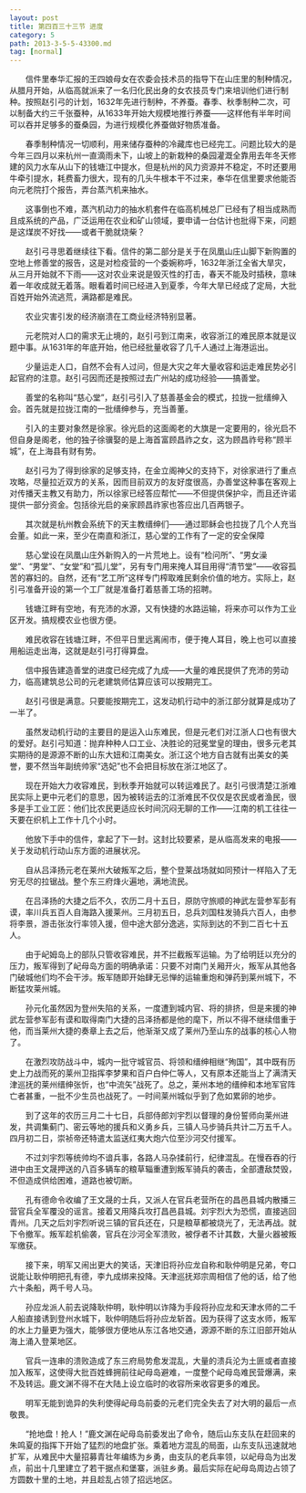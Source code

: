 ```yaml
---
layout: post
title: 第四百三十三节 进度
category: 5
path: 2013-3-5-5-43300.md
tag: [normal]
---
```


　　信件里奉华汇报的王四娘母女在农委会技术员的指导下在山庄里的制种情况，从腊月开始，从临高就派来了一名归化民出身的女农技员专门来培训他们进行制种。按照赵引弓的计划，1632年先进行制种，不养蚕。春季、秋季制种二次，可以制备大约三千张蚕种，从1633年开始大规模地推行养蚕——这样他有半年时间可以吞并足够多的蚕桑园，为进行规模化养蚕做好物质准备。

　　春季制种情况一切顺利，用来储存蚕种的冷藏库也已经完工。问题比较大的是今年三四月以来杭州一直滴雨未下，山坡上的新栽种的桑园灌溉全靠用去年冬天修建的风力水车从山下的钱塘江中提水，但是杭州的风力资源并不稳定，不时还要用牛牵引提水，耗费畜力很大，现有的几头牛根本干不过来，奉华在信里要求他能否向元老院打个报告，弄台蒸汽机来抽水。

　　这事倒也不难，蒸汽机动力的抽水机套件在临高机械总厂已经有了相当成熟而且成系统的产品，广泛运用在农业和矿山领域，要申请一台估计也批得下来，问题是这煤炭不好找——或者干脆就烧柴？

　　赵引弓寻思着继续往下看。信件的第二部分是关于在凤凰山庄山脚下新购置的空地上修善堂的报告，这是对检疫营的一个委婉称呼，1632年浙江全省大旱灾，从三月开始就不下雨——这对农业来说是毁灭性的打击，春天不能及时插秧，意味着一年收成就无着落。眼看着时间已经进入到夏季，今年大旱已经成了定局，大批百姓开始外流逃荒，满路都是难民。

　　农业灾害引发的经济崩溃在工商业经济特别显著。

　　元老院对人口的需求无止境的，赵引弓到江南来，收容浙江的难民原本就是议题中事。从1631年的年底开始，他已经批量收容了几千人通过上海港运出。

　　少量运走人口，自然不会有人过问，但是大灾之年大量收容和运走难民势必引起官府的注意。赵引弓因而还是按照过去广州站的成功经验——搞善堂。

　　善堂的名称叫“慈心堂”，赵引弓引入了慈善基金会的模式，拉拢一批缙绅入会。首先就是拉拢江南的一批缙绅参与，充当善董。

　　引入的主要对象然是徐家。徐光启的这面阁老的大旗是一定要用的，徐光启不但自身是阁老，他的独子徐骥娶的是上海首富顾昌祚之女，这为顾昌祚号称“顾半城”，在上海县有财有势。

　　赵引弓为了得到徐家的足够支持，在金立阁神父的支持下，对徐家进行了重点攻略，尽量拉近双方的关系，因而目前双方的友好度很高，办善堂这种事在客观上对传播天主教又有助力，所以徐家已经答应帮忙——不但提供保护伞，而且还许诺提供一部分资金。包括徐光启的亲家顾昌祚家也答应出几百两银子。

　　其次就是杭州教会系统下的天主教缙绅们——通过耶稣会也拉拢了几个人充当会董。如此一来，至少在南直和浙江，慈心堂的工作有了一定的安全保障

　　慈心堂设在凤凰山庄外新购入的一片荒地上。设有“检问所”、“男女澡堂”、“男堂”、“女堂”和“孤儿堂”，另有专门用来掩人耳目用得“清节堂”——收容孤苦的寡妇的。自然，还有“艺工所”这样专门榨取难民剩余价值的地方。实际上，赵引弓准备开设的第一个工厂就是准备打着慈善工场的招聘。

　　钱塘江畔有空地，有充沛的水源，又有快捷的水路运输，将来亦可以作为工业区开发。搞规模农业也很方便。

　　难民收容在钱塘江畔，不但平日里远离闹市，便于掩人耳目，晚上也可以直接用船运走出海，这就是赵引弓打得算盘。

　　信中报告建造善堂的进度已经完成了九成——大量的难民提供了充沛的劳动力，临高建筑总公司的元老建筑师估算应该可以按期完工。

　　赵引弓很是满意。只要能按期完工，这发动机行动中的浙江部分就算是成功了一半了。

　　虽然发动机行动的主要目的是运入山东难民，但是元老们对江浙人口也有很大的爱好。赵引弓知道：抛弃种种人口工业、决胜论的冠冕堂皇的理由，很多元老其实期待的是源源不断的山东大妞和江南美女。浙江这个地方自古就有出美女的美誉，要不然当年副统帅家“选妃”也不会把目标放在浙江地区了。

　　现在开始大力收容难民，到秋季开始就可以转运难民了。赵引弓很清楚江浙难民实际上更中元老们的意思，因为被转运去的江浙难民不仅仅是农民或者渔民，很多是手工业工匠：他们比农民更适应长时间沉闷无聊的工作——江南的机工往往一天要在织机上工作十几个小时。

　　他放下手中的信件，拿起了下一封。这封比较要紧，是从临高发来的电报——关于发动机行动山东方面的进展状况。

　　自从吕泽扬元老在莱州大破叛军之后，整个登莱战场就如同预计一样陷入了无穷无尽的拉锯战。整个东三府烽火遍地，满地流民。

　　在吕泽扬的大捷之后不久，农历二月十五日，原防守旅顺的神武左营参军彭有谟，率川兵五百人自海路入援莱州。三月初五日，总兵刘国柱发骑兵六百人，由参将李景，游击张汝行率领入援，但中途大部分逸逃，实际到达的不到二百七十五人。

　　由于屺姆岛上的部队只管收容难民，并不拦截叛军运输。为了给明廷以充分的压力，叛军得到了屺母岛方面的明确承诺：只要不对南门关厢开火，叛军从其他各门破城他们均不会干涉。叛军随即开始肆无忌惮的运输重炮和弹药到莱州城下，不断猛攻莱州城。

　　孙元化虽然因为登州失陷的关系，一度遭到城内官、将的排挤，但是来援的神武左营参军彭有谟和取得南门大捷的吕泽扬都是他的麾下，所以不得不继续借重于他，而当莱州大捷的奏章上去之后，他渐渐又成了莱州乃至山东的战事的核心人物了。

　　在激烈攻防战斗中，城内一批守城官员、将领和缙绅相继“殉国”，其中既有历史上力战而死的莱州卫指挥李梦果和百户白仲仁等人，又有原本还能当上了满清天津巡抚的莱州缙绅张忻，也“中流矢”战死了。总之，莱州本地的缙绅和本地军官阵亡者甚重，一批不少生员也战死了。一时间莱州城似乎到了危如累卵的地步。

　　到了这年的农历三月二十七日，兵部侍郎刘宇烈以督理的身份誓师向莱州进发，共调集蓟门、密云等地的援兵和义勇乡兵，三镇人马步骑兵共计二万五千人。四月初二日，崇祯帝还特遣太监送红夷大炮六位至沙河交付援军。

　　不过刘宇烈等统帅均不谙兵事，各路人马杂揉前行，纪律混乱。在慢吞吞的行进中由王文晟押送的八百多辆车的粮草辎重遭到叛军骑兵的袭击，全部遭敌焚毁，不但造成供给困难，道路也被切断。

　　孔有德命令收编了王文晟的士兵，又派人在官兵老营所在的昌邑县城内散播三营官兵全军覆没的谣言。接着又用降兵攻打昌邑县城。刘宇烈大为恐慌，直接逃回青州。几天之后刘宇烈听说三镇的官兵还在，只是粮草都被烧光了，无法再战。就下令撤军。叛军趁机偷袭，官兵在沙河全军溃败，被俘者不计其数，大量火器被叛军缴获。

　　接下来，明军又闹出更大的笑话，天津旧将孙应龙自称和耿仲明是兄弟，夸口说能让耿仲明把孔有德，李九成绑来投降。天津巡抚郑宗周相信了他的话，给了他六十条船，两千号人马。

　　孙应龙派人前去说降耿仲明，耿仲明以诈降为手段将孙应龙和天津水师的二千人船直接诱到登州水城下，耿仲明随后将孙应龙斩首。因为获得了这支水师，叛军的水上力量更为强大，能够很方便地从东江各地交通，源源不断的东江旧部开始从海上涌入登莱地区。

　　官兵一连串的溃败造成了东三府局势愈发混乱，大量的溃兵沦为土匪或者直接加入叛军，这使得大批百姓蜂拥前往屺母岛避难，一度整个屺母岛难民营爆满，来不及转运。鹿文渊不得不在大陆上设立临时的收容所来收容更多的难民。

　　明军无能到诡异的失利使得屺母岛前委的元老们完全失去了对大明的最后一点敬畏。

　　“抢地盘！抢人！”鹿文渊在屺母岛前委发出了命令，随后山东支队在赶回来的朱鸣夏的指挥下开始了猛烈的地盘扩张。乘着地方混乱的局面，山东支队迅速就地扩军，从难民中大量招募青壮年编练为乡勇，由支队的老兵率领，以屺母岛为出发点，前出十几里建立了若干据点和堡寨，派驻乡勇。最后实际在屺母岛周边占领了方圆数十里的土地，并且趁乱占领了招远地区。
